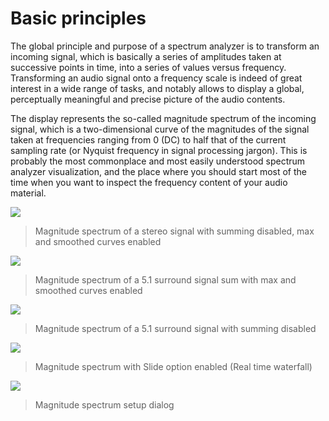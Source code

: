 # Basic principles
The global principle and purpose of a spectrum analyzer is to transform an incoming signal, which is basically a series of amplitudes taken at successive points in time, into a series of values versus frequency. Transforming an audio signal onto a frequency scale is indeed of great interest in a wide range of tasks, and notably allows to display a global, perceptually meaningful and precise picture of the audio contents.

The display represents the so-called magnitude spectrum of the incoming signal, which is a two-dimensional curve of the magnitudes of the signal taken at frequencies ranging from 0 (DC) to half that of the current sampling rate (or Nyquist frequency in signal processing jargon). This is probably the most commonplace and most easily understood spectrum analyzer visualization, and the place where you should start most of the time when you want to inspect the frequency content of your audio material.

![](https://media.githubusercontent.com/media/FLUX-SE/doc_images/main/Analyzer/Spectrum/Stereo.png)

> Magnitude spectrum of a stereo signal with summing disabled, max and smoothed curves enabled

![](https://media.githubusercontent.com/media/FLUX-SE/doc_images/main/Analyzer/Spectrum/Sum.png)

> Magnitude spectrum of a 5.1 surround signal sum with max and smoothed curves enabled

![](https://media.githubusercontent.com/media/FLUX-SE/doc_images/main/Analyzer/Spectrum/51.png)

> Magnitude spectrum of a 5.1 surround signal with summing disabled

![](https://media.githubusercontent.com/media/FLUX-SE/doc_images/main/Analyzer/Spectrum/Slide.png)

> Magnitude spectrum with <link type="document" target="Slide">Slide</link> option enabled (Real time waterfall)

![](https://media.githubusercontent.com/media/FLUX-SE/doc_images/main/Analyzer/Spectrum/Setup.png)

> Magnitude spectrum setup dialog